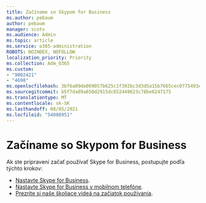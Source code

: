 ```yaml
---
title: Začíname so Skypom for Business
ms.author: pebaum
author: pebaum
manager: scotv
ms.audience: Admin
ms.topic: article
ms.service: o365-administration
ROBOTS: NOINDEX, NOFOLLOW
localization_priority: Priority
ms.collection: Adm_O365
ms.custom:
- "9002421"
- "4698"
ms.openlocfilehash: 3bf6a09de069057b625c1f392bc3d3d5a15b7665cec0775493e38fd47fbcf3f4
ms.sourcegitcommit: b5f7da89a650d2915dc652449623c78be6247175
ms.translationtype: MT
ms.contentlocale: sk-SK
ms.lasthandoff: 08/05/2021
ms.locfileid: "54088951"
---
```

# <a name="getting-started-using-skype-for-business"></a>Začíname so Skypom for Business

Ak ste pripravení začať používať Skype for Business, postupujte podľa týchto krokov:

- [Nastavte Skype for Business](https://support.office.com/article/Set-up-Skype-for-Business-c0b4ef28-d281-4bb6-ba4d-50495d2ae24c).
- [Nastavte Skype for Business v mobilnom telefóne](https://support.office.com/article/set-up-your-mobile-apps-985ab72b-47ed-4e0b-9ee5-7376263553ca).
- [Prezrite si naše školiace videá na začiatok používania](https://support.office.com/article/video-download-and-install-skype-for-business-9162ae37-12f9-4971-bbbe-2e4a05590f36).
